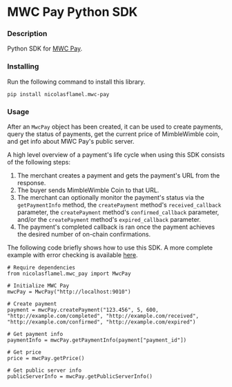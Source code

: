 # MWC Pay Python SDK

### Description
Python SDK for [MWC Pay](https://github.com/NicolasFlamel1/MWC-Pay).

### Installing
Run the following command to install this library.
```
pip install nicolasflamel.mwc-pay
```

### Usage
After an `MwcPay` object has been created, it can be used to create payments, query the status of payments, get the current price of MimbleWimble coin, and get info about MWC Pay's public server.

A high level overview of a payment's life cycle when using this SDK consists of the following steps:
1. The merchant creates a payment and gets the payment's URL from the response.
2. The buyer sends MimbleWimble Coin to that URL.
3. The merchant can optionally monitor the payment's status via the `getPaymentInfo` method, the `createPayment` method's `received_callback` parameter, the `createPayment` method's `confirmed_callback` parameter, and/or the `createPayment` method's `expired_callback` parameter.
4. The payment's completed callback is ran once the payment achieves the desired number of on-chain confirmations.

The following code briefly shows how to use this SDK. A more complete example with error checking is available [here](https://github.com/NicolasFlamel1/MWC-Pay-Python-SDK/tree/master/example).
```
# Require dependencies
from nicolasflamel.mwc_pay import MwcPay

# Initialize MWC Pay
mwcPay = MwcPay("http://localhost:9010")

# Create payment
payment = mwcPay.createPayment("123.456", 5, 600, "http://example.com/completed", "http://example.com/received", "http://example.com/confirmed", "http://example.com/expired")

# Get payment info
paymentInfo = mwcPay.getPaymentInfo(payment["payment_id"])

# Get price
price = mwcPay.getPrice()

# Get public server info
publicServerInfo = mwcPay.getPublicServerInfo()
```
